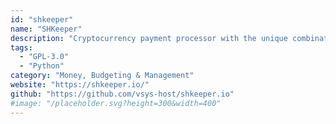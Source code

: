 ```yaml
---
id: "shkeeper"
name: "SHKeeper"
description: "Cryptocurrency payment processor with the unique combination of gateway and merchant allowing you to accept payments in multiple cryptocurrencies without fees and intermediaries."
tags:
  - "GPL-3.0"
  - "Python"
category: "Money, Budgeting & Management"
website: "https://shkeeper.io/"
github: "https://github.com/vsys-host/shkeeper.io"
#image: "/placeholder.svg?height=300&width=400"
---
```


